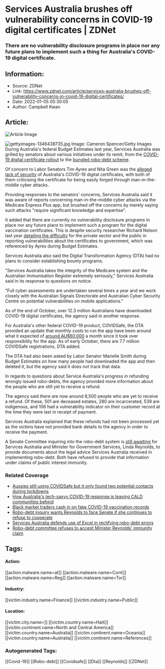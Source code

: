 # Services Australia brushes off vulnerability concerns in COVID-19 digital certificates | ZDNet
### There are no vulnerability disclosure programs in place nor any future plans to implement such a thing for Australia's COVID-19 digital certificate.

## Information:
+ Source: ZDNet
+ Link: https://www.zdnet.com/article/services-australia-brushes-off-vulnerability-concerns-in-covid-19-digital-certificates/
+ Date: 2022-01-05 05:30:05
+ Author: Campbell Kwan


## Article:
![Article Image](https://www.zdnet.com/a/img/resize/32e81b3b9ac5b700e4a3e235c0bb225a77fac6c5/2022/01/05/e002f1d5-fc31-45a2-a97c-48e73c47bb76/gettyimages-1346438735.jpg?width=770&height=578&fit=crop&auto=webp)

![gettyimages-1346438735.jpg](https://www.zdnet.com/a/img/resize/96864e00ca91f5ac21647fc86abd5d9fabc9d810/2022/01/05/e002f1d5-fc31-45a2-a97c-48e73c47bb76/gettyimages-1346438735.jpg?fit=bounds&auto=webp)
 Image: Cameron Spencer/Getty Images
 During Australia's federal Budget Estimates last year, Services Australia was grilled by senators about various initiatives under its remit, from the [COVID-19 digital certificate rollout](https://www.zdnet.com/article/how-australias-tech-savvy-covid-19-response-is-leaving-cald-communities-behind/) to the [bungled robo-debt scheme](https://www.zdnet.com/article/morrison-apologies-for-hurt-or-harm-in-how-robo-debt-was-handled/). 

Of concern to Labor Senators Tim Ayres and Nita Green was the [alleged lack of security](https://www.abc.net.au/news/science/2021-09-10/covid-19-vaccination-certificate-can-be-easily-forged/100441774) of Australia's COVID-19 digital certificates, with both of them criticising the certificate for being easily forged through man-in-the-middle cyber attacks. 

Providing responses to the senators' concerns, Services Australia said it was aware of reports concerning man-in-the-middle cyber attacks via the Medicare Express Plus app, but brushed off the concerns by merely saying such attacks "require significant knowledge and expertise". 

It added that there are currently no vulnerability disclosure programs in place nor any future plans to implement such a program for the digital vaccination certificates. This is despite security researcher Richard Nelson last year [detailing the difficulty](https://medium.com/@wabz/the-need-for-an-australian-government-vulnerability-disclosure-policy-8231a5b31ca8) for the private sector and the public in reporting vulnerabilities about the certificates to government, which was referenced by Ayres during Budget Estimates. 

Services Australia also said the Digital Transformation Agency (DTA) had no plans to consider establishing bounty programs. 

"Services Australia takes the integrity of the Medicare system and the Australian Immunisation Register extremely seriously," Services Australia said in its response to questions on notice. 

"Full cyber assessments are undertaken several times a year and we work closely with the Australian Signals Directorate and Australian Cyber Security Centre on potential vulnerabilities on mobile applications." 






As of the end of October, over 12.3 million Australians have downloaded COVID-19 digital certificates, the agency said in another response. 

For Australia's other federal COVID-19 product, COVIDSafe, the DTA provided an update that monthly costs to run the app have been around what it expected of [around AU$60,000](https://www.zdnet.com/article/dta-says-it-will-get-covidsafe-running-costs-down-to-au60000-a-month-by-july/) a month since it took over responsibility for the app. As of early October, there are 7.7 million COVIDSafe registrations, DTA added.

The DTA had also been asked by Labor Senator Marielle Smith during Budget Estimates on how many people had downloaded the app and then deleted it, but the agency said it does not track that data. 

In regards to questions about Service Australia's progress in refunding wrongly issued robo-debts, the agency provided more information about the people who are still yet to receive a refund. 

The agency said there are now around 8,500 people who are yet to receive a refund. Of these, 501 are deceased estates, 280 are incarcerated, 539 are indigenous, and 106 had a vulnerability indicator on their customer record at the time they were last in receipt of payment. 

Services Australia explained that these refunds had not been processed yet as the victims have not provided bank details to the agency in order to receive the payment. 

A Senate Committee inquiring into the robo-debt system is [still awaiting](https://www.zdnet.com/article/senate-committee-calls-for-resolution-requiring-reynolds-and-services-australia-to-unveil-legal-advice-it-received-for-robo-debt/) for Services Australia and Minister for Government Services, Linda Reynolds, to provide documents about the legal advice Services Australia received in implementing robo-debt. Both have refused to provide that information under claims of public interest immunity. 

### Related Coverage

* [Aussies still using COVIDSafe but it only found two potential contacts during lockdowns](/article/aussies-still-using-covidsafe-but-it-only-found-two-potential-contacts-during-lockdowns/)
* [How Australia's tech-savvy COVID-19 response is leaving CALD communities behind](/article/how-australias-tech-savvy-covid-19-response-is-leaving-cald-communities-behind/)
* [Black market traders cash in on fake COVID-19 vaccination records](/article/black-market-traders-cash-in-on-fake-covid-19-vaccination-records/)
* [Robo-debt inquiry wants Reynolds to face Senate if she continues to refuse to cooperate](/article/senate-committee-calls-for-resolution-requiring-reynolds-and-services-australia-to-unveil-legal-advice-it-received-for-robo-debt/)
* [Services Australia defends use of Excel in rectifying robo-debt errors](/article/services-australia-defends-use-of-excel-in-rectifying-robo-debt-errors/)
* [Robo-debt committee refuses to accept Minister Reynolds' immunity claim](/article/robo-debt-committee-refuses-to-accept-minister-reynolds-immunity-claim/)





## Tags:

#### Action:
[[action.malware.name=at]] [[action.malware.name=Conti]] [[action.malware.name=Reg]] [[action.malware.name=Tor]]

#### Industry:
[[victim.industry.name=Finance]] [[victim.industry.name=Public]]

#### Location:
[[victim.city.name=]] [[victim.country.name=Haiti]] [[victim.continent.name=North and Central America]] [[victim.country.name=Australia]] [[victim.continent.name=Oceania]] [[victim.country.name=Australia]] [[victim.continent.name=References]]

### Autogenerated Tags:
[[Covid-19]] [[Robo-debt]] [[Covidsafe]] [[Dta]] [[Reynolds]] [[ZDNet]]

